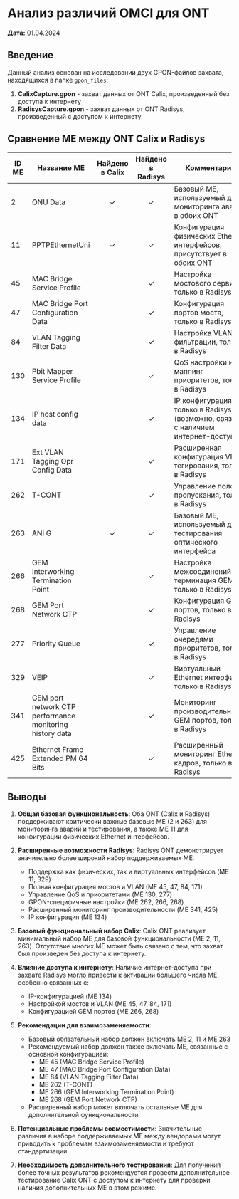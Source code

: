 # Анализ различий OMCI для ONT
**Дата:** 01.04.2024

## Введение

Данный анализ основан на исследовании двух GPON-файлов захвата, находящихся в папке `gpon_files`:
1. **CalixCapture.gpon** - захват данных от ONT Calix, произведенный без доступа к интернету
2. **RadisysCapture.gpon** - захват данных от ONT Radisys, произведенный с доступом к интернету

## Сравнение ME между ONT Calix и Radisys

| ID ME | Название ME | Найдено в Calix | Найдено в Radisys | Комментарии |
|-------|-------------|:---------------:|:-----------------:|-------------|
| 2 | ONU Data | ✓ | ✓ | Базовый ME, используемый для мониторинга аварий в обоих ONT |
| 11 | PPTPEthernetUni | ✓ | ✓ | Конфигурация физических Ethernet интерфейсов, присутствует в обоих ONT |
| 45 | MAC Bridge Service Profile | | ✓ | Настройка мостового сервиса, только в Radisys |
| 47 | MAC Bridge Port Configuration Data | | ✓ | Конфигурация портов моста, только в Radisys |
| 84 | VLAN Tagging Filter Data | | ✓ | Настройка VLAN фильтрации, только в Radisys |
| 130 | Pbit Mapper Service Profile | | ✓ | QoS настройки и маппинг приоритетов, только в Radisys |
| 134 | IP host config data | | ✓ | IP конфигурация, только в Radisys (возможно, связано с наличием интернет-доступа) |
| 171 | Ext VLAN Tagging Opr Config Data | | ✓ | Расширенная конфигурация VLAN тегирования, только в Radisys |
| 262 | T-CONT | | ✓ | Управление полосой пропускания, только в Radisys |
| 263 | ANI G | ✓ | ✓ | Базовый ME, используемый для тестирования оптического интерфейса |
| 266 | GEM Interworking Termination Point | | ✓ | Настройка межсоединений и терминация GEM, только в Radisys |
| 268 | GEM Port Network CTP | | ✓ | Конфигурация GEM портов, только в Radisys |
| 277 | Priority Queue | | ✓ | Управление очередями приоритетов, только в Radisys |
| 329 | VEIP | | ✓ | Виртуальный Ethernet интерфейс, только в Radisys |
| 341 | GEM port network CTP performance monitoring history data | | ✓ | Мониторинг производительности GEM портов, только в Radisys |
| 425 | Ethernet Frame Extended PM 64 Bits | | ✓ | Расширенный мониторинг Ethernet кадров, только в Radisys |

## Выводы

1. **Общая базовая функциональность**: Оба ONT (Calix и Radisys) поддерживают критически важные базовые ME (2 и 263) для мониторинга аварий и тестирования, а также ME 11 для конфигурации физических Ethernet интерфейсов.

2. **Расширенные возможности Radisys**: Radisys ONT демонстрирует значительно более широкий набор поддерживаемых ME:
   - Поддержка как физических, так и виртуальных интерфейсов (ME 11, 329)
   - Полная конфигурация мостов и VLAN (ME 45, 47, 84, 171)
   - Управление QoS и приоритетами (ME 130, 277)
   - GPON-специфичные настройки (ME 262, 266, 268)
   - Расширенный мониторинг производительности (ME 341, 425)
   - IP конфигурация (ME 134)

3. **Базовый функциональный набор Calix**: Calix ONT реализует минимальный набор ME для базовой функциональности (ME 2, 11, 263). Отсутствие многих ME может быть связано с тем, что захват был произведен без доступа к интернету.

4. **Влияние доступа к интернету**: Наличие интернет-доступа при захвате Radisys могло привести к активации большего числа ME, особенно связанных с:
   - IP-конфигурацией (ME 134)
   - Настройкой мостов и VLAN (ME 45, 47, 84, 171)
   - Конфигурацией GEM портов (ME 266, 268)

5. **Рекомендации для взаимозаменяемости**:
   - Базовый обязательный набор должен включать ME 2, 11 и ME 263
   - Рекомендуемый набор должен также включать ME, связанные с основной конфигурацией:
     * ME 45 (MAC Bridge Service Profile)
     * ME 47 (MAC Bridge Port Configuration Data)
     * ME 84 (VLAN Tagging Filter Data)
     * ME 262 (T-CONT)
     * ME 266 (GEM Interworking Termination Point)
     * ME 268 (GEM Port Network CTP)
   - Расширенный набор может включать остальные ME для дополнительной функциональности

6. **Потенциальные проблемы совместимости**: Значительные различия в наборе поддерживаемых ME между вендорами могут приводить к проблемам взаимозаменяемости и требуют стандартизации.

7. **Необходимость дополнительного тестирования**: Для получения более точных результатов рекомендуется провести дополнительное тестирование Calix ONT с доступом к интернету для проверки наличия дополнительных ME в этом режиме. 